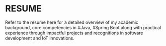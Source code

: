 # RESUME
Refer to the resume here for a detailed overview of my academic background, core competencies in #Java, #Spring Boot along with practical experience through impactful projects and recognitions in software development and IoT innovations.
